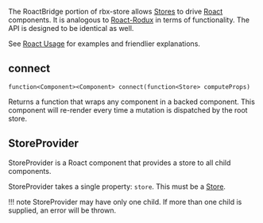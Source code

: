 The RoactBridge portion of rbx-store allows [Stores](./store.md) to drive [Roact](https://github.com/Roblox/roact) components. It is analogous to [Roact-Rodux](https://github.com/Roblox/roact-rodux) in terms of functionality. The API is designed to be identical as well.

See [Roact Usage](../roact.md) for examples and friendlier explanations.

## connect
```
function<Component><Component> connect(function<Store> computeProps)
```
Returns a function that wraps any component in a backed component. This component will re-render every time a mutation is dispatched by the root store.

## StoreProvider
StoreProvider is a Roact component that provides a store to all child components.

StoreProvider takes a single property: `store`. This must be a [Store](./store.md).

!!! note
    StoreProvider may have only one child. If more than one child is supplied, an error will be thrown.
